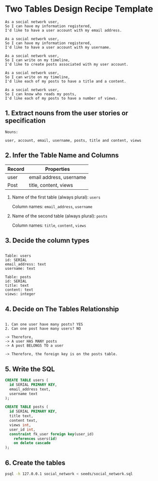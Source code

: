 # Two Tables Design Recipe Template
```
As a social network user,
So I can have my information registered,
I'd like to have a user account with my email address.

As a social network user,
So I can have my information registered,
I'd like to have a user account with my username.

As a social network user,
So I can write on my timeline,
I'd like to create posts associated with my user account.

As a social network user,
So I can write on my timeline,
I'd like each of my posts to have a title and a content.

As a social network user,
So I can know who reads my posts,
I'd like each of my posts to have a number of views.
```
## 1. Extract nouns from the user stories or specification

```
Nouns:

user, account, email, username, posts, title and content, views
```

## 2. Infer the Table Name and Columns

| Record      | Properties               |
| ----------- | -----------------------  |
| user        | email address, username  |
| Post        | title, content, views    |


1. Name of the first table (always plural): `users` 

    Column names: `email_address`, `username`

2. Name of the second table (always plural): `posts` 

    Column names: `title`, `content`, `views`

## 3. Decide the column types
```

Table: users
id: SERIAL
email_address: text
username: text

Table: posts
id: SERIAL
title: text
content: text
views: integer
```

## 4. Decide on The Tables Relationship
```

1. Can one user have many posts? YES
2. Can one post have many users? NO

-> Therefore,
-> A user HAS MANY posts
-> A post BELONGS TO a user

-> Therefore, the foreign key is on the posts table.
```


## 5. Write the SQL

```sql
CREATE TABLE users (
  id SERIAL PRIMARY KEY,
  email_address text,
  username text
);

CREATE TABLE posts (
  id SERIAL PRIMARY KEY,
  title text,
  content text,
  views int,
  user_id int,
  constraint fk_user foreign key(user_id)
    references users(id)
    on delete cascade
);

```



## 6. Create the tables

```bash
psql -h 127.0.0.1 social_network < seeds/social_network.sql
```